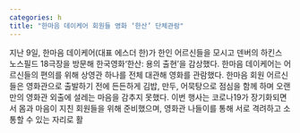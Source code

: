 ```yaml
---
categories: h
title: "한마음 데이케어 회원들 영화 ‘한산’ 단체관람"
---
```

지난 9일, 한마음 데이케어(대표 에스더 한)가 한인 어르신들을 모시고 덴버의 하킨스 노스필드 18극장을 방문해 한국영화‘한산: 용의 출현’을 감상했다. 한마음 데이케어는 어르신들의 편의를 위해 상영관 하나를 전체 대관해 영화를 관람했다. 한마음 회원 어르신들은 영화관으로 출발하기 전에 든든하게 김밥, 만두, 어묵탕으로 점심을 함께 하며 오랜만의 영화관 외출에 설레는 마음을 감추지 못했다. 이번 행사는 코로나19가 장기화되면서 몸과 마음이 지친 회원들을 위해 준비했으며, 영화관 나들이를 통해 서로 격려하고 소통할 수 있는 자리로 활